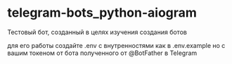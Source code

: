 # telegram-bots_python-aiogram
Тестовый бот, созданный в целях изучения создания ботов

для его работы создайте .env с внутренностями как в .env.example но с вашим токеном от бота полученного от @BotFather в Telegram
